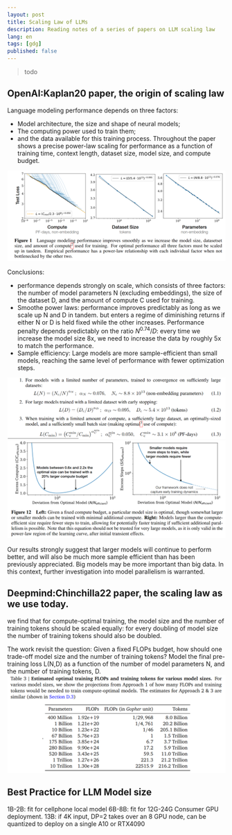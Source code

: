 ```yaml
---
layout: post
title: Scaling Law of LLMs
description: Reading notes of a series of papers on LLM scaling law
lang: en
tags: [gdg]
published: false
---
```



<style>
.highlight-left {margin-left: 0}
</style>

> todo

OpenAI:Kaplan20 paper, the origin of scaling law
----------------------

Language modeling performance depends on three factors:
 - Model architecture, the size and shape of neural models;
 - The computing power used to train them;
 - and the data available for this training process.
Throughout the paper shows a precise power-law scaling for performance as a function of training time, context length, dataset size, model size, and compute budget.

![kaplan20-1](/assets/gdg/kaplan20-1.png)

Conclusions:
 - performance depends strongly on scale, which consists of three factors: the number of model parameters N (excluding embeddings), the size of the dataset D, and the amount of compute C used for training.
 - Smoothe power laws: performance improves predictably as long as we scale up N and D in tandem. but enters a regime of diminishing returns if either N or D is held fixed while the other increases. Performance penalty depends predictably on the ratio $N^{0.74}/D$: every time we increase the model size 8x, we need to increase the data by roughly 5x to match the performance.
 - Sample efficiency: Large models are more sample-efficient than small models, reaching the same level of performance with fewer optimization steps.

![kaplan20-2](/assets/gdg/kaplan20-2.png)
![kaplan20-3](/assets/gdg/kaplan20-3.png)

Our results strongly suggest that larger models will continue to perform better, and will also be much more sample efficient than has been previously appreciated. Big models may be more important than big data. In this context, further investigation into model parallelism is warranted.

Deepmind:Chinchilla22 paper, the scaling law as we use today.
-------------------

we find that for compute-optimal training, the model size and the number of training tokens should be scaled equally: for every doubling of model size the number of training tokens should also be doubled.

The work revisit the question: Given a fixed FLOPs budget, how should one trade-off model size and the number of training tokens?
Model the final pre-training loss L(N,D) as a function of the number of model parameters N, and the number of training tokens, D.
![chinchilla-1](/assets/gdg/chinchilla22-1.png)

Best Practice for LLM Model size
--------------------------------
1B-2B: fit for cellphone local model
6B-8B: fit for 12G-24G Consumer GPU deployment.
13B: if 4K input, DP=2 takes over an 8 GPU node, can be quantized to deploy on a single A10 or RTX4090
